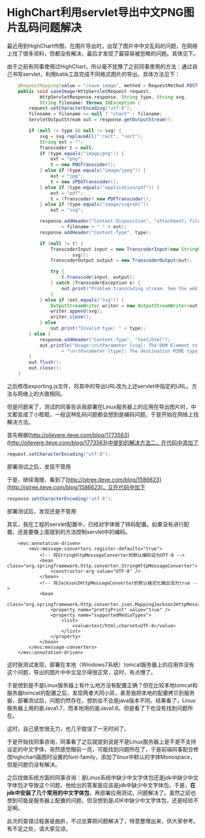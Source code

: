 # HighChart利用servlet导出中文PNG图片乱码问题解决

最近用到HighChart作图，在图片导出时，出现了图片中中文乱码的问题，在网络上找了很多资料，但都没有解决，最后才发现了最容易被忽略的问题。具体见下。

由于之前有同事使用过HighChart，所以毫不犹豫了之前同事使用的方法：通过自己书写servlet，利用batik工具完成不同格式图片的导出，具体方法见下：

```java
    @RequestMapping(value = "/save_image", method = RequestMethod.POST)
    public void saveImage(HttpServletRequest request,
            HttpServletResponse response, String type, String svg,
            String filename) throws IOException {
        request.setCharacterEncoding("utf-8");
        filename = filename == null ? "chart" : filename;
        ServletOutputStream out = response.getOutputStream();

        if (null != type && null != svg) {
            svg = svg.replaceAll(":rect", "rect");
            String ext = "";
            Transcoder t = null;
            if (type.equals("image/png")) {
                ext = "png";
                t = new PNGTranscoder();
            } else if (type.equals("image/jpeg")) {
                ext = "jpg";
                t = new JPEGTranscoder();
            } else if (type.equals("application/pdf")) {
                ext = "pdf";
                t = (Transcoder) new PDFTranscoder();
            } else if (type.equals("image/svg+xml"))
                ext = "svg";

            response.addHeader("Content-Disposition", "attachment; filename="
                    + filename + "." + ext);
            response.addHeader("Content-Type", type);

            if (null != t) {
                TranscoderInput input = new TranscoderInput(new StringReader(
                        svg));
                TranscoderOutput output = new TranscoderOutput(out);

                try {
                    t.transcode(input, output);
                } catch (TranscoderException e) {
                    out.print("Problem transcoding stream. See the web logs for more details.");
                }
            } else if (ext.equals("svg")) {
                OutputStreamWriter writer = new OutputStreamWriter(out, "UTF-8");
                writer.append(svg);
                writer.close();
            } else
                out.print("Invalid type: " + type);
        } else {
            response.addHeader("Content-Type", "text/html");
            out.println("Usage:\n\tParameter [svg]: The DOM Element to be converted."
                    + "\n\tParameter [type]: The destination MIME type for the elment to be transcoded.");
        }
        out.flush();
        out.close();
    }
```

之后修改exporting.js文件，将其中的导出URL改为上述servlet中指定的URL。方法与网络上的大致相同。

但是问题来了，测试的同事告诉我部署在Linux服务器上的应用在导出图片时，中文都变成了小框框，一般这种乱码问题都会想到是编码问题，于是开始在网络上找解决方法。

首先根据[http://ollevere.iteye.com/blog/1773563](http://ollevere.iteye.com/blog/1773563)中提到的解决方法二，在代码中添加了

```java
request.setCharacterEncoding("utf-8");
```

部署测试之后，发现不管用

于是，继续海搜，看到了[http://jstree.iteye.com/blog/1586623](http://jstree.iteye.com/blog/1586623)，又在代码中加下

```java
response.setCharacterEncoding("utf-8");
```

部署测试后，发现还是不管用

其实，我在工程的servlet配置中，已经对字体做了转码配置。如果没有进行配置，还是要像上面提到的方法控制servlet中的编码。

```markup
    <mvc:annotation-driven>
        <mvc:message-converters register-defaults="true">
            <!-- 将StringHttpMessageConverter的默认编码设为UTF-8 -->
            <bean class="org.springframework.http.converter.StringHttpMessageConverter">
                <constructor-arg value="UTF-8" />
            </bean>
            <!-- 将Jackson2HttpMessageConverter的默认格式化输出设为true -->
            <bean
                class="org.springframework.http.converter.json.MappingJackson2HttpMessageConverter">
                <property name="prettyPrint" value="true" />
                <property name="supportedMediaTypes">
                    <list>
                        <value>text/html;charset=UTF-8</value>
                    </list>
                </property>
            </bean>
        </mvc:message-converters>
    </mvc:annotation-driven>
```

这时我测试发现，部署在本地（Windows7系统）tomcat服务器上的应用并没有这个问题，导出的图片中中文显示得很正常，这时，有点懵了。

于是想到是不是Linux服务器上有什么地方没有配置正确？但在比较本地tomcat和服务器tomcat的配置之后，发现两者大同小异，甚至我把本地的配置拷贝到服务器，部署测试后，问题仍然存在。想到会不会是java版本不同，结果看了，Linux服务器上用的是Java1.7，而本地用的是Java1.6。但是看了下也没有找到问题所在。

这时，自己感觉很无力，也几乎耽误了一天时间了。

于是开始找同事咨询，同事看了之后就提到说是不是Linux服务器上是不是不支持设定的中文字体，突然感觉眼前一亮，可能找到问题所在了，于是前端同事配合修改highchart画图时设置的font-family，添加了linux中默认的字体Monospace，但是问题仍没有解决。

之后找做系统方面的同事咨询：是Linux系统中缺少中文字体包还是jdk中缺少中文字体包才导致这个问题，他给出的答案是应该是jdk中缺少中文字体包，于是，**在jdk中安装了几个常用的中文字体包**，再部署应用测试，问题解决了。虽然之前也想到可能是服务器上配置的问题，但没想到是JDK中缺少中文字体包，还是经验不足啊。

此次的查错过程甚是曲折，不过总算把问题解决了，特意整理出来，供大家参考。有不足之处，请大家见谅。

